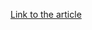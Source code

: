 [Link to the article](https://blog.google/threat-analysis-group/how-we-protect-users-0-day-attacks/amp/?s=03)
